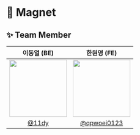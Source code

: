# 🧲 Magnet 




## ✨ Team Member
|  이동열 (BE) |  한원영 (FE)   |
|:------------------------------------------------------------------------------------------------------------------------------:| :------------------------------------------------------------------------------------------------------------------------------: | 
| <img width="150" src="https://avatars.githubusercontent.com/u/96255906?v=4">  |<img width="150" src="https://avatars.githubusercontent.com/u/85989215?v=4">| <img width="150" src="https://avatars.githubusercontent.com/u/91511828?v=4"> |<img width=150 src="https://github.com/qpwoei0123/CozyStates/assets/85989215/b9fc73cc-c593-4413-9f8b-477c4a6677a0">
| [@11dy](https://github.com/11dy) |  [@qpwoei0123](https://github.com/qpwoei0123) | 

                                    

